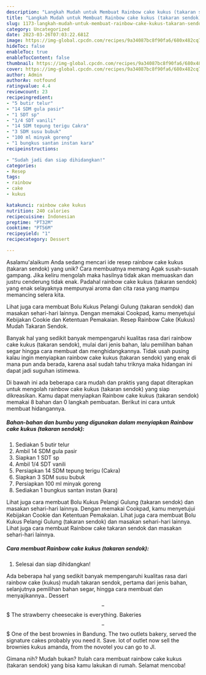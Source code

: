 ```yaml
---
description: "Langkah Mudah untuk Membuat Rainbow cake kukus (takaran sendok){ yang Menggugah Selera"
title: "Langkah Mudah untuk Membuat Rainbow cake kukus (takaran sendok){ yang Menggugah Selera"
slug: 1173-langkah-mudah-untuk-membuat-rainbow-cake-kukus-takaran-sendok-yang-menggugah-selera
category: Uncategorized
date: 2023-03-26T07:03:22.681Z
image: https://img-global.cpcdn.com/recipes/9a34087bc8f90fa6/680x482cq70/rainbow-cake-kukus-takaran-sendok-foto-resep-utama.jpg
hideToc: false
enableToc: true
enableTocContent: false
thumbnail: https://img-global.cpcdn.com/recipes/9a34087bc8f90fa6/680x482cq70/rainbow-cake-kukus-takaran-sendok-foto-resep-utama.jpg
cover: https://img-global.cpcdn.com/recipes/9a34087bc8f90fa6/680x482cq70/rainbow-cake-kukus-takaran-sendok-foto-resep-utama.jpg
author: Admin
authorAv: notfound
ratingvalue: 4.4
reviewcount: 23
recipeingredient:
- "5 butir telur"
- "14 SDM gula pasir"
- "1 SDT sp"
- "1/4 SDT vanili"
- "14 SDM tepung terigu Cakra"
- "3 SDM susu bubuk"
- "100 ml minyak goreng"
- "1 bungkus santan instan kara"
recipeinstructions:

- "Sudah jadi dan siap dihidangkan!"
categories:
- Resep
tags:
- rainbow
- cake
- kukus

katakunci: rainbow cake kukus 
nutrition: 240 calories
recipecuisine: Indonesian
preptime: "PT32M"
cooktime: "PT56M"
recipeyield: "1"
recipecategory: Dessert

---
```



Asalamu'alaikum Anda sedang mencari ide resep rainbow cake kukus (takaran sendok) yang unik? Cara membuatnya memang Agak susah-susah gampang. Jika keliru mengolah maka hasilnya tidak akan memuaskan dan justru cenderung tidak enak. Padahal rainbow cake kukus (takaran sendok) yang enak selayaknya mempunyai aroma dan cita rasa yang mampu memancing selera kita.


Lihat juga cara membuat Bolu Kukus Pelangi Gulung (takaran sendok) dan masakan sehari-hari lainnya. Dengan memakai Cookpad, kamu menyetujui Kebijakan Cookie dan Ketentuan Pemakaian. Resep Rainbow Cake (Kukus) Mudah Takaran Sendok.

Banyak hal yang sedikit banyak mempengaruhi kualitas rasa dari rainbow cake kukus (takaran sendok), mulai dari jenis bahan, lalu pemilihan bahan segar hingga cara membuat dan menghidangkannya. Tidak usah pusing kalau ingin menyiapkan rainbow cake kukus (takaran sendok) yang enak di mana pun anda berada, karena asal sudah tahu triknya maka hidangan ini dapat jadi suguhan istimewa.


Di bawah ini ada beberapa cara mudah dan praktis yang dapat diterapkan untuk mengolah rainbow cake kukus (takaran sendok) yang siap dikreasikan. Kamu dapat menyiapkan Rainbow cake kukus (takaran sendok) memakai 8 bahan dan 0 langkah pembuatan. Berikut ini cara untuk membuat hidangannya.

<!--inarticleads1-->

##### Bahan-bahan dan bumbu yang digunakan dalam menyiapkan Rainbow cake kukus (takaran sendok):

1. Sediakan 5 butir telur
1. Ambil 14 SDM gula pasir
1. Siapkan 1 SDT sp
1. Ambil 1/4 SDT vanili
1. Persiapkan 14 SDM tepung terigu (Cakra)
1. Siapkan 3 SDM susu bubuk
1. Persiapkan 100 ml minyak goreng
1. Sediakan 1 bungkus santan instan (kara)


Lihat juga cara membuat Bolu Kukus Pelangi Gulung (takaran sendok) dan masakan sehari-hari lainnya. Dengan memakai Cookpad, kamu menyetujui Kebijakan Cookie dan Ketentuan Pemakaian. Lihat juga cara membuat Bolu Kukus Pelangi Gulung (takaran sendok) dan masakan sehari-hari lainnya. Lihat juga cara membuat Rainbow cake takaran sendok dan masakan sehari-hari lainnya. 

<!--inarticleads2-->

##### Cara membuat Rainbow cake kukus (takaran sendok):


1. Selesai dan siap dihidangkan!

Ada beberapa hal yang sedikit banyak mempengaruhi kualitas rasa dari rainbow cake (kukus) mudah takaran sendok, pertama dari jenis bahan, selanjutnya pemilihan bahan segar, hingga cara membuat dan menyajikannya.. Dessert $$ - $$$ The strawberry cheesecake is everything. Bakeries $$ - $$$ One of the best brownies in Bandung. The two outlets bakery, served the signature cakes probably you need it. Save. lot of outlet now sell the brownies kukus amanda, from the novotel you can go to Jl. 

Gimana nih? Mudah bukan? Itulah cara membuat rainbow cake kukus (takaran sendok) yang bisa kamu lakukan di rumah. Selamat mencoba!
